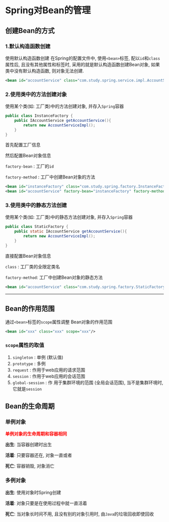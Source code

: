# Spring对Bean的管理

## 创建Bean的方式

### 1.默认构造函数创建

使用默认构造函数创建
在Spring的配置文件中, 使用`<bean>`标签, 配以`id`和`class`属性后, 且没有其他属性和标签时, 采用的就是默认构造函数创建Bean对象, 如果类中没有默认构造函数, 则对象无法创建.

```xml
<bean id="accountService" class="com.study.spring.service.impl.AccountServiceImpl"/>
```



### 2.使用类中的方法创建对象

使用某个类(如: 工厂类)中的方法创建对象, 并存入`Spring`容器

```java
public class InstanceFactory {
    public IAccountService getAccountService(){
        return new AccountServiceImpl();
    }
}
```

首先配置工厂信息

然后配置Bean对象信息

`factory-bean` : 工厂的`id`

`factory-method` : 工厂中创建Bean对象的方法

```xml
<bean id="instanceFactory" class="com.study.spring.factory.InstanceFactory"/>
<bean id="accountService" factory-bean="instanceFactory" factory-method="getAccountService"/>
```



### 3.使用类中的静态方法创建

使用某个类(如: 工厂类)中的静态方法创建对象, 并存入`Spring`容器

```java
public class StaticFactory {
    public static IAccountService getAccountService(){
        return new AccountServiceImpl();
    }
}
```

直接配置Bean对象信息

`class` : 工厂类的全限定类名

`factory-method`: 工厂中创建Bean对象的静态方法

```xml
<bean id="accountService" class="com.study.spring.factory.StaticFactory" factory-method="getAccountService"/>
```

***



## Bean的作用范围

通过`<bean>`标签的`scope`属性调整 Bean对象的作用范围

```xml
<bean id="xxx" class="xxx" scope="xxx"/>
```

### `scope`属性的取值

1. `singleton` : 单例 (默认值)
2. `prototype` : 多例
3. `request` : 作用于web应用的请求范围
4. `session` : 作用于web应用的会话范围
5. `global-session` : 作 用于集群环境的范围 (全局会话范围), 当不是集群环境时, 它就是`session`



## Bean的生命周期

### 单例对象

**<font color=red>单例对象的生命周期和容器相同</font>**

**出生**: 当容器创建时出生

**活着**: 只要容器还在, 对象一直或者

**死亡**: 容器销毁, 对象消亡

### 多例对象

**出生**: 使用对象时Spring创建

**活着**: 对象只要是在使用过程中就一直活着

**死亡**: 当对象长时间不用, 且没有别的对象引用时, 由`Java`的垃圾回收即使回收